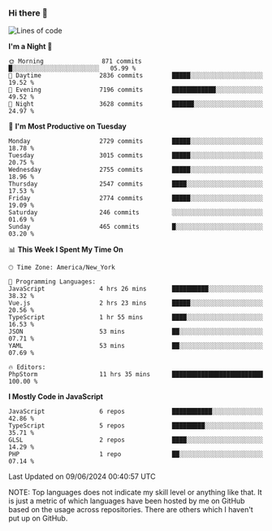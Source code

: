 ### Hi there 👋

<!--
**LynxJinxxy/LynxJinxxy** is a ✨ _special_ ✨ repository because its `README.md` (this file) appears on your GitHub profile.

Here are some ideas to get you started:

- 🔭 I’m currently working on ...
- 🌱 I’m currently learning ...
- 👯 I’m looking to collaborate on ...
- 🤔 I’m looking for help with ...
- 💬 Ask me about ...
- 📫 How to reach me: ...
- 😄 Pronouns: ...
- ⚡ Fun fact: ...
-->

<!--START_SECTION:waka-->
![Lines of code](https://img.shields.io/badge/From%20Hello%20World%20I%27ve%20Written-31.8%20million%20lines%20of%20code-blue)

**I'm a Night 🦉** 

```text
🌞 Morning                871 commits         █░░░░░░░░░░░░░░░░░░░░░░░░   05.99 % 
🌆 Daytime                2836 commits        █████░░░░░░░░░░░░░░░░░░░░   19.52 % 
🌃 Evening                7196 commits        ████████████░░░░░░░░░░░░░   49.52 % 
🌙 Night                  3628 commits        ██████░░░░░░░░░░░░░░░░░░░   24.97 % 
```
📅 **I'm Most Productive on Tuesday** 

```text
Monday                   2729 commits        █████░░░░░░░░░░░░░░░░░░░░   18.78 % 
Tuesday                  3015 commits        █████░░░░░░░░░░░░░░░░░░░░   20.75 % 
Wednesday                2755 commits        █████░░░░░░░░░░░░░░░░░░░░   18.96 % 
Thursday                 2547 commits        ████░░░░░░░░░░░░░░░░░░░░░   17.53 % 
Friday                   2774 commits        █████░░░░░░░░░░░░░░░░░░░░   19.09 % 
Saturday                 246 commits         ░░░░░░░░░░░░░░░░░░░░░░░░░   01.69 % 
Sunday                   465 commits         █░░░░░░░░░░░░░░░░░░░░░░░░   03.20 % 
```


📊 **This Week I Spent My Time On** 

```text
🕑︎ Time Zone: America/New_York

💬 Programming Languages: 
JavaScript               4 hrs 26 mins       ██████████░░░░░░░░░░░░░░░   38.32 % 
Vue.js                   2 hrs 23 mins       █████░░░░░░░░░░░░░░░░░░░░   20.56 % 
TypeScript               1 hr 55 mins        ████░░░░░░░░░░░░░░░░░░░░░   16.53 % 
JSON                     53 mins             ██░░░░░░░░░░░░░░░░░░░░░░░   07.71 % 
YAML                     53 mins             ██░░░░░░░░░░░░░░░░░░░░░░░   07.69 % 

🔥 Editors: 
PhpStorm                 11 hrs 35 mins      █████████████████████████   100.00 % 
```

**I Mostly Code in JavaScript** 

```text
JavaScript               6 repos             ███████████░░░░░░░░░░░░░░   42.86 % 
TypeScript               5 repos             █████████░░░░░░░░░░░░░░░░   35.71 % 
GLSL                     2 repos             ████░░░░░░░░░░░░░░░░░░░░░   14.29 % 
PHP                      1 repo              ██░░░░░░░░░░░░░░░░░░░░░░░   07.14 % 
```




 Last Updated on 09/06/2024 00:40:57 UTC
<!--END_SECTION:waka-->
NOTE: Top languages does not indicate my skill level or anything like that. It is just a metric of which languages have been hosted by me on GitHub based on the usage across repositories. There are others which I haven't put up on GitHub.
